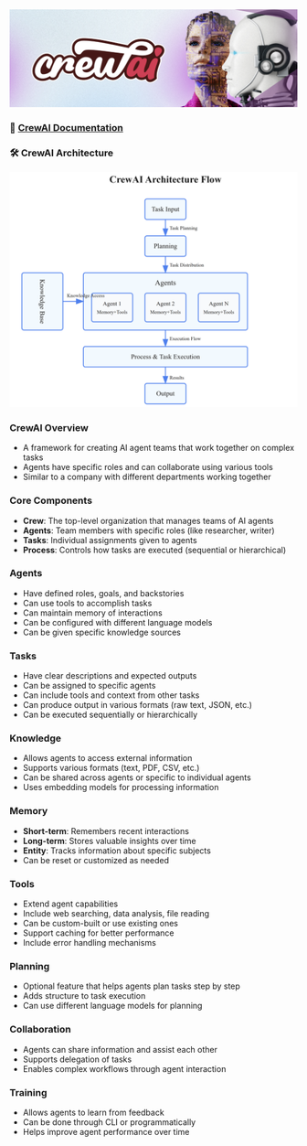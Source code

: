 

<div align="center">
   <img src="images/crewai_header.png" alt="Agents" />
</div>

### 📄 [CrewAI Documentation](https://docs.crewai.com/introduction)

### 🛠️ CrewAI Architecture

   <img src="images/crewai-architecture.png" alt="CrewAI Architecture"/>

### CrewAI Overview

- A framework for creating AI agent teams that work together on complex tasks
- Agents have specific roles and can collaborate using various tools
- Similar to a company with different departments working together

### Core Components

- **Crew**: The top-level organization that manages teams of AI agents
- **Agents**: Team members with specific roles (like researcher, writer)
- **Tasks**: Individual assignments given to agents
- **Process**: Controls how tasks are executed (sequential or hierarchical)

### Agents

- Have defined roles, goals, and backstories
- Can use tools to accomplish tasks
- Can maintain memory of interactions
- Can be configured with different language models
- Can be given specific knowledge sources

### Tasks

- Have clear descriptions and expected outputs
- Can be assigned to specific agents
- Can include tools and context from other tasks
- Can produce output in various formats (raw text, JSON, etc.)
- Can be executed sequentially or hierarchically

### Knowledge

- Allows agents to access external information
- Supports various formats (text, PDF, CSV, etc.)
- Can be shared across agents or specific to individual agents
- Uses embedding models for processing information

### Memory

- **Short-term**: Remembers recent interactions
- **Long-term**: Stores valuable insights over time
- **Entity**: Tracks information about specific subjects
- Can be reset or customized as needed

### Tools

- Extend agent capabilities
- Include web searching, data analysis, file reading
- Can be custom-built or use existing ones
- Support caching for better performance
- Include error handling mechanisms

### Planning

- Optional feature that helps agents plan tasks step by step
- Adds structure to task execution
- Can use different language models for planning

### Collaboration

- Agents can share information and assist each other
- Supports delegation of tasks
- Enables complex workflows through agent interaction

### Training

- Allows agents to learn from feedback
- Can be done through CLI or programmatically
- Helps improve agent performance over time